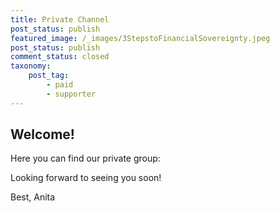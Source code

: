 ```yaml
---
title: Private Channel
post_status: publish
featured_image: /_images/3StepstoFinancialSovereignty.jpeg
post_status: publish
comment_status: closed
taxonomy:
    post_tag:
        - paid
		- supporter
---
```


## Welcome!

Here you can find our private group: 

Looking forward to seeing you soon!

Best, 
Anita